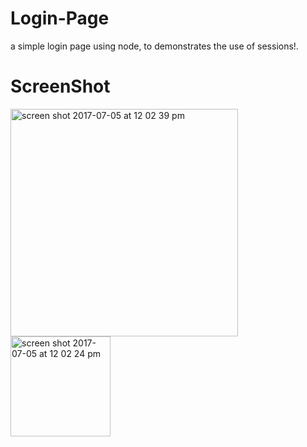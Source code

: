 # Login-Page

a simple login page using node, to demonstrates the use of sessions!.

# ScreenShot

<img width="364" alt="screen shot 2017-07-05 at 12 02 39 pm" src="https://user-images.githubusercontent.com/28902787/27875797-2561614e-617a-11e7-87f7-ccada637100f.png">
<img width="160" alt="screen shot 2017-07-05 at 12 02 24 pm" src="https://user-images.githubusercontent.com/28902787/27875798-25776d18-617a-11e7-91ea-25ffd9323d27.png">
